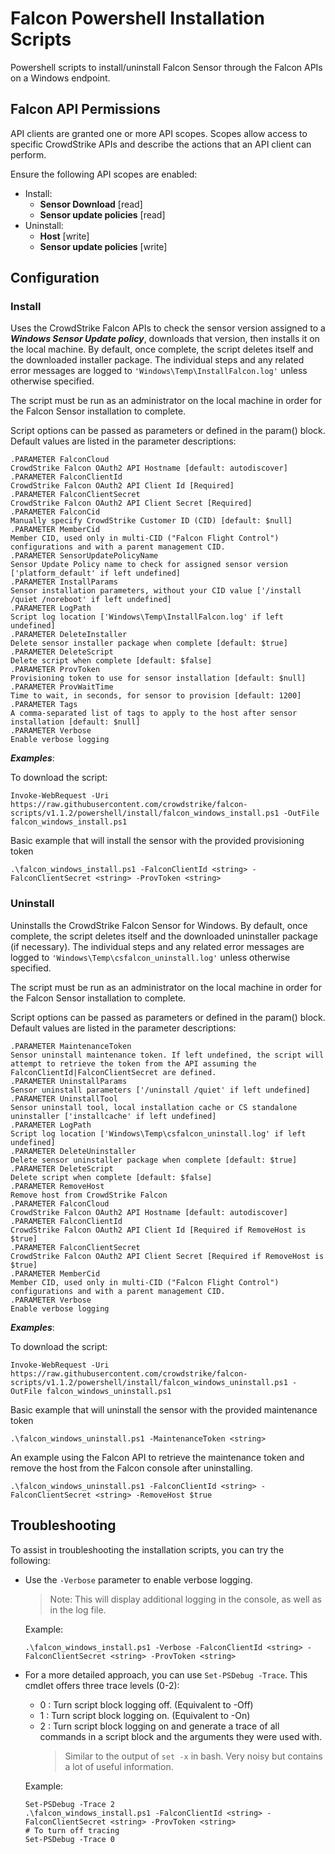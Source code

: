 # Falcon Powershell Installation Scripts

Powershell scripts to install/uninstall Falcon Sensor through the Falcon APIs on a Windows endpoint.

## Falcon API Permissions

API clients are granted one or more API scopes. Scopes allow access to specific CrowdStrike APIs and describe the actions that an API client can perform.

Ensure the following API scopes are enabled:

- Install:
  - **Sensor Download** [read]
  - **Sensor update policies** [read]
- Uninstall:
  - **Host** [write]
  - **Sensor update policies** [write]

## Configuration

### Install

Uses the CrowdStrike Falcon APIs to check the sensor version assigned to a ***Windows Sensor Update policy***,
downloads that version, then installs it on the local machine. By default, once complete, the script
deletes itself and the downloaded installer package. The individual steps and any related error messages
are logged to `'Windows\Temp\InstallFalcon.log'` unless otherwise specified.

The script must be run as an administrator on the local machine in order for the Falcon Sensor installation
to complete.

Script options can be passed as parameters or defined in the param() block. Default values are listed in
the parameter descriptions:

```terminal
.PARAMETER FalconCloud
CrowdStrike Falcon OAuth2 API Hostname [default: autodiscover]
.PARAMETER FalconClientId
CrowdStrike Falcon OAuth2 API Client Id [Required]
.PARAMETER FalconClientSecret
CrowdStrike Falcon OAuth2 API Client Secret [Required]
.PARAMETER FalconCid
Manually specify CrowdStrike Customer ID (CID) [default: $null]
.PARAMETER MemberCid
Member CID, used only in multi-CID ("Falcon Flight Control") configurations and with a parent management CID.
.PARAMETER SensorUpdatePolicyName
Sensor Update Policy name to check for assigned sensor version ['platform_default' if left undefined]
.PARAMETER InstallParams
Sensor installation parameters, without your CID value ['/install /quiet /noreboot' if left undefined]
.PARAMETER LogPath
Script log location ['Windows\Temp\InstallFalcon.log' if left undefined]
.PARAMETER DeleteInstaller
Delete sensor installer package when complete [default: $true]
.PARAMETER DeleteScript
Delete script when complete [default: $false]
.PARAMETER ProvToken
Provisioning token to use for sensor installation [default: $null]
.PARAMETER ProvWaitTime
Time to wait, in seconds, for sensor to provision [default: 1200]
.PARAMETER Tags
A comma-separated list of tags to apply to the host after sensor installation [default: $null]
.PARAMETER Verbose
Enable verbose logging
```

***Examples***:

To download the script:

```pwsh
Invoke-WebRequest -Uri https://raw.githubusercontent.com/crowdstrike/falcon-scripts/v1.1.2/powershell/install/falcon_windows_install.ps1 -OutFile falcon_windows_install.ps1
```

Basic example that will install the sensor with the provided provisioning token

```pwsh
.\falcon_windows_install.ps1 -FalconClientId <string> -FalconClientSecret <string> -ProvToken <string>
```

### Uninstall

Uninstalls the CrowdStrike Falcon Sensor for Windows. By default, once complete, the script
deletes itself and the downloaded uninstaller package (if necessary). The individual steps and any related error messages are logged to `'Windows\Temp\csfalcon_uninstall.log'` unless otherwise specified.

The script must be run as an administrator on the local machine in order for the Falcon Sensor installation
to complete.

Script options can be passed as parameters or defined in the param() block. Default values are listed in
the parameter descriptions:

```terminal
.PARAMETER MaintenanceToken
Sensor uninstall maintenance token. If left undefined, the script will attempt to retrieve the token from the API assuming the FalconClientId|FalconClientSecret are defined.
.PARAMETER UninstallParams
Sensor uninstall parameters ['/uninstall /quiet' if left undefined]
.PARAMETER UninstallTool
Sensor uninstall tool, local installation cache or CS standalone uninstaller ['installcache' if left undefined]
.PARAMETER LogPath
Script log location ['Windows\Temp\csfalcon_uninstall.log' if left undefined]
.PARAMETER DeleteUninstaller
Delete sensor uninstaller package when complete [default: $true]
.PARAMETER DeleteScript
Delete script when complete [default: $false]
.PARAMETER RemoveHost
Remove host from CrowdStrike Falcon
.PARAMETER FalconCloud
CrowdStrike Falcon OAuth2 API Hostname [default: autodiscover]
.PARAMETER FalconClientId
CrowdStrike Falcon OAuth2 API Client Id [Required if RemoveHost is $true]
.PARAMETER FalconClientSecret
CrowdStrike Falcon OAuth2 API Client Secret [Required if RemoveHost is $true]
.PARAMETER MemberCid
Member CID, used only in multi-CID ("Falcon Flight Control") configurations and with a parent management CID.
.PARAMETER Verbose
Enable verbose logging
```

***Examples***:

To download the script:

```pwsh
Invoke-WebRequest -Uri https://raw.githubusercontent.com/crowdstrike/falcon-scripts/v1.1.2/powershell/install/falcon_windows_uninstall.ps1 -OutFile falcon_windows_uninstall.ps1
```

Basic example that will uninstall the sensor with the provided maintenance token

```pwsh
.\falcon_windows_uninstall.ps1 -MaintenanceToken <string>
```

An example using the Falcon API to retrieve the maintenance token and remove the host from the Falcon console
after uninstalling.

```pwsh
.\falcon_windows_uninstall.ps1 -FalconClientId <string> -FalconClientSecret <string> -RemoveHost $true
```

## Troubleshooting

To assist in troubleshooting the installation scripts, you can try the following:

- Use the `-Verbose` parameter to enable verbose logging.

  > Note: This will display additional logging in the console, as well as in the log file.

  Example:

    ```pwsh
    .\falcon_windows_install.ps1 -Verbose -FalconClientId <string> -FalconClientSecret <string> -ProvToken <string>
    ```

- For a more detailed approach, you can use `Set-PSDebug -Trace`. This cmdlet offers three trace levels (0-2):

  - 0 : Turn script block logging off. (Equivalent to -Off)
  - 1 : Turn script block logging on. (Equivalent to -On)
  - 2 : Turn script block logging on and generate a trace of all commands in a script block and the arguments they were used with.
    > Similar to the output of `set -x` in bash. Very noisy but contains a lot of useful information.

  Example:

    ```pwsh
    Set-PSDebug -Trace 2
    .\falcon_windows_install.ps1 -FalconClientId <string> -FalconClientSecret <string> -ProvToken <string>
    # To turn off tracing
    Set-PSDebug -Trace 0
    ```
